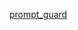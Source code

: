 [prompt_guard](https://github.com/meta-llama/llama-recipes/blob/main/recipes/responsible_ai/prompt_guard/prompt_guard_tutorial.ipynb)
